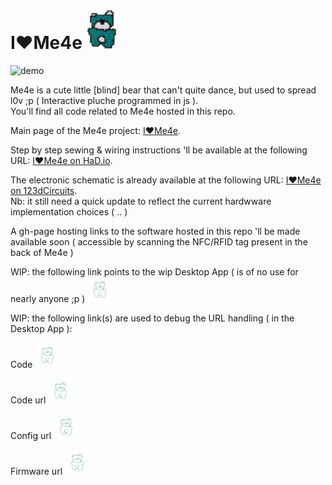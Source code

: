 <!-- <img src="pixdMe4e.PNG" align="" height="63.14" width="48"> -->
# I♥Me4e <img src="pixdMe4e.PNG" align="" height="63.14" width="48">

![demo](https://raw.github.com/stephaneAG/I-Me4e/master/Me4e_demo.gif)

Me4e is a cute little [blind] bear that can't quite dance, but used to spread l0v ;p ( Interactive pluche programmed in js ).  
You'll find all code related to Me4e hosted in this repo. 

Main page of the Me4e project: [I♥Me4e](http://stephaneag.github.io/I-Me4e/#v01a). 

Step by step sewing & wiring instructions 'll be available at the following URL: [I♥Me4e on HaD.io](https://hackaday.io/project/9726-ime4e). 

The electronic schematic is already available at the following URL: [I♥Me4e on 123dCircuits](https://123d.circuits.io/circuits/1545230-i-me4e).  
Nb: it still need a quick update to reflect the current hardwware implementation choices ( .. )

A gh-page hosting links to the software hosted in this repo 'll be made available soon ( accessible by scanning the NFC/RFID tag present in the back of Me4e )

WIP: the following link points to the wip Desktop App ( is of no use for nearly anyone ;p )
<a href="https://raw.githubusercontent.com/stephaneAG/I-Me4e/master/app/Me4e.crx" class="codelink" title="Send to Desktop app"> <img src="https://raw.githubusercontent.com/stephaneAG/I-Me4e/master/thinMe4e.png" width="40" height="40"></a>

WIP: the following link(s) are used to debug the URL handling ( in the Desktop App ):  

Code
<a href="http://www.me4e.com/desktopApp?code=https://raw.githubusercontent.com/stephaneAG/Espruino_tests/master/SingleButtonCombinationMulticodesLock/SingleButtonCombinationMulticodesLock_Espruino.js" class="codelink" title="Send to Desktop app"> <img src="https://raw.githubusercontent.com/stephaneAG/I-Me4e/master/thinMe4e.png" width="40" height="40"></a>

Code url
<a href="http://www.me4e.com/desktopApp?codeurl=https://raw.githubusercontent.com/stephaneAG/Espruino_tests/master/SingleButtonCombinationMulticodesLock/SingleButtonCombinationMulticodesLock_Espruino.js" class="codelink" title="Send to Desktop app"> <img src="https://raw.githubusercontent.com/stephaneAG/I-Me4e/master/thinMe4e.png" width="40" height="40"></a>

Config url
<a href="http://www.me4e.com/desktopApp?configurl=https://raw.githubusercontent.com/stephaneAG/Espruino_tests/master/SingleButtonCombinationMulticodesLock/SingleButtonCombinationMulticodesLock_Espruino.js" class="codelink" title="Send to Desktop app"> <img src="https://raw.githubusercontent.com/stephaneAG/I-Me4e/master/thinMe4e.png" width="40" height="40"></a>

Firmware url
<a href="http://www.me4e.com/desktopApp?firmwareurl=https://raw.githubusercontent.com/stephaneAG/Espruino_tests/master/SingleButtonCombinationMulticodesLock/SingleButtonCombinationMulticodesLock_Espruino.js" class="codelink" title="Send to Desktop app"> <img src="https://raw.githubusercontent.com/stephaneAG/I-Me4e/master/thinMe4e.png" width="40" height="40"></a>
